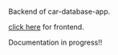 Backend of car-database-app.

[click here](https://github.com/HimanS-sys/cardbfront) for frontend.

Documentation in progress!!
